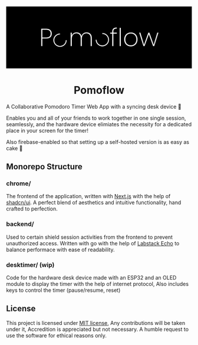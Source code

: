 ![banner](./assets/banner.png)

<div align="center">
<h1>Pomoflow </h1>
</div>

A Collaborative Pomodoro Timer Web App with a syncing desk device 🚀

Enables you and all of your friends to work together in one single session, seamlessly, and the hardware device elimiates the necessity for a dedicated place in your screen for the timer!

Also firebase-enabled so that setting up a self-hosted version is as easy as cake 🍰

## Monorepo Structure

### chrome/

The frontend of the application, written with [Next.js](https://nextjs.org) with the help of [shadcn/ui](https://github.com/shadcn/ui). A perfect blend of aesthetics and intuitive functionality, hand crafted to perfection.

### backend/

Used to certain shield session activities from the frontend to prevent unauthorized access. Written with go with the help of [Labstack Echo](https://echo.labstack.com/) to balance performace with ease of readability.

### desktimer/ (wip)

Code for the hardware desk device made with an ESP32 and an OLED module to display the timer with the help of internet protocol, Also includes keys to control the timer (pause/resume, reset)

## License

This project is licensed under [MIT license](./LICENSE), Any contributions will be taken under it, Accredition is appreciated but not necessary. A humble request to use the software for ethical reasons only.
